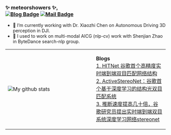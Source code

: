<!--
**meteorshowers/meteorshowers** is a ✨ _special_ ✨ repository because its `README.md` (this file) appears on your GitHub profile.

Here are some ideas to get you started:

- 🔭 I’m currently working on ...
- 🌱 I’m currently learning ...
- 👯 I’m looking to collaborate on ...
- 🤔 I’m looking for help with ...
- 💬 Ask me about ...
- 📫 How to reach me: ...
- 😄 Pronouns: ...
- ⚡ Fun fact: ...
-->
### ✨ meteorshowers ✨,　&emsp;&emsp;&emsp;&emsp;&emsp;&emsp;&emsp;&emsp;&emsp;&emsp;&emsp;&emsp;&emsp;&emsp;&emsp;&emsp;  [![Blog Badge](https://img.shields.io/badge/zhihu-63k%20pageview-brightgreen)](https://www.zhihu.com/people/li-xuan-yi-68) [![Mail Badge](https://img.shields.io/badge/-xuanyili.edu@gmail.com-c14438?style=flat-square&logo=Gmail&logoColor=white&link=mailto:xuanyili.edu@gmail.com)](mailto:xuanyili.edu@gmail.com)

- 🔭 I’m currently working with Dr. Xiaozhi Chen on Autonomous Driving 3D perception in DJI.
- 🌱 I used to work on  multi-modal AICG (nlp-cv) work  with Shenjian Zhao in ByteDance search-nlp group.

<!--
I'm coding some stereo matching algorithms. If you are interested in this work, please follow me, I hope my work is helpful to you!
<br>我正在编写一些基于深度学习的双目立体匹配算法，并免费开源。如果你对此工作感兴趣，欢迎关注我，希望它们能够给你的科研或工作提供一些帮助！
-->

<table><tr><td valign="center" width="55%">
  
<!--
- ![Ethan Li's Github Stats](https://github-readme-stats.vercel.app/api?username=meteorshowers&show_icons=true&title_color=fff&icon_color=79ff97&text_color=9f9f9f&bg_color=151515)
-->
![My github stats](https://github-readme-stats.vercel.app/api?username=meteorshowers&show_icons=true&hide_border=true&hide=contribs,prs&count_private=true&theme=gruvbox  )
</td><td valign="top" width="45%">


<!-- tils starts -->
<b>Blogs</b>
<br>[1. HITNet 谷歌首个高精度实时端到端双目匹配网络结构](https://zhuanlan.zhihu.com/p/164989156) 
<br>[2. ActiveStereoNet：谷歌首个基于深度学习的结构光双目匹配系统](https://zhuanlan.zhihu.com/p/237648085) 
<br>[3. 推断速度提高几十倍，谷歌研究员提出实时端到端双目系统深度学习网络stereonet](https://zhuanlan.zhihu.com/p/58165275) 
<!-- blog ends -->
</td></tr></table>

